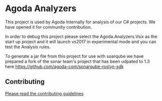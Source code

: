 # Agoda Analyzers

This project is used by Agoda Internally for analysis of our C# projects. We have opened it for community contribution.

In order to debug this project please select the Agoda.Analyzers.Vsix as the start up project and it will launch vs2017 in experimental mode and you can test the Analysis rules.

To generate a jar file from this project for use with soarqube we have prepared a fork of the sonar team's project that has been udpated to 1.3 here https://github.com/agoda-com/sonarqube-roslyn-sdk

## Contributing

[Please read the contributing guidelines](CONTRIBUTING.md)